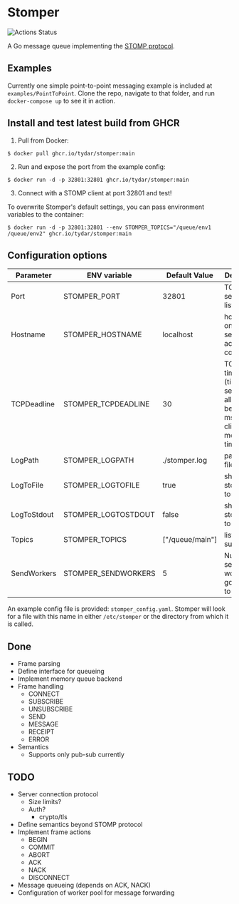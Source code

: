 # Stomper

![Actions Status](https://github.com/tydar/stomper/actions/workflows/go.yml/badge.svg)

A Go message queue implementing the [STOMP protocol](https://stomp.github.io/stomp-specification-1.2.html).

## Examples

Currently one simple point-to-point messaging example is included at `examples/PointToPoint`. Clone the repo, navigate to that folder, and run `docker-compose up` to see it in action.

## Install and test latest build from GHCR

1. Pull from Docker:

```shell
$ docker pull ghcr.io/tydar/stomper:main
```

2. Run and expose the port from the example config:

```shell
$ docker run -d -p 32801:32801 ghcr.io/tydar/stomper:main
```

3. Connect with a STOMP client at port 32801 and test!

To overwrite Stomper's default settings, you can pass environment variables to the container:

```shell
$ docker run -d -p 32801:32801 --env STOMPER_TOPICS="/queue/env1 /queue/env2" ghcr.io/tydar/stomper:main
```

## Configuration options

| Parameter | ENV variable | Default Value | Description |
| --------- | ------------ | ------------- | ----------- |
| Port      | STOMPER_PORT | 32801         | TCP port server listens on |
| Hostname  | STOMPER_HOSTNAME | localhost | hostname on which server accepts connections |
| TCPDeadline | STOMPER_TCPDEADLINE | 30 | TCP timeout (time in seconds allowed between msg from client, 0 means no timeout) |
| LogPath   | STOMPER_LOGPATH | ./stomper.log | path to log file |
| LogToFile | STOMPER_LOGTOFILE | true     | should we stomper log to a file? |
| LogToStdout| STOMPER_LOGTOSTDOUT| false   | should stomper log to stdout? |
| Topics    | STOMPER_TOPICS    | ["/queue/main"] | list of pub-sub topics |
| SendWorkers| STOMPER_SENDWORKERS| 5 | Number of send worker goroutines to spawn |

An example config file is provided: `stomper_config.yaml`. Stomper will look for a file with this name in either `/etc/stomper` or the directory from which it is called.

## Done

* Frame parsing
* Define interface for queueing
* Implement memory queue backend
* Frame handling
  * CONNECT
  * SUBSCRIBE
  * UNSUBSCRIBE
  * SEND
  * MESSAGE
  * RECEIPT
  * ERROR
* Semantics
  * Supports only pub-sub currently

## TODO

* Server connection protocol
    * Size limits?
    * Auth?
        * crypto/tls
* Define semantics beyond STOMP protocol
* Implement frame actions
    * BEGIN
    * COMMIT
    * ABORT
    * ACK
    * NACK
    * DISCONNECT
* Message queueing (depends on ACK, NACK)
* Configuration of worker pool for message forwarding
